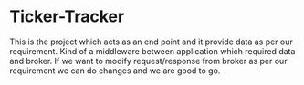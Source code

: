 # Ticker-Tracker
This is the project which acts as an end point and it provide data as per our requirement. Kind of a middleware between application which required data and broker. If we want to modify request/response from broker as per our requirement we can do changes and we are good to go.
